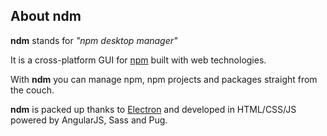 ## About ndm

**ndm** stands for _"npm desktop manager"_ 

It is a cross-platform GUI for [npm](https://npmjs.com/) built with web technologies.

With **ndm** you can manage npm, npm projects and packages straight from the couch.

**ndm** is packed up thanks to [Electron](https://github.com/electron/electron) and developed in HTML/CSS/JS powered by AngularJS, Sass and Pug.


